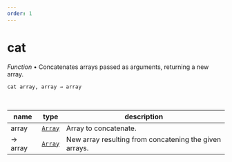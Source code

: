 ```yaml
---
order: 1
---
```

# cat

_Function_ &bull; Concatenates arrays passed as arguments, returning a new array.

<pre><code>cat array, array &rarr; array</code></pre>
<br>

| name | type | description |
|------|------|-------------|
|array|[`Array`][Array]|Array to concatenate.|
|&rarr; array|[`Array`][Array]|New array resulting from concatening the given arrays.|




[Array]: https://developer.mozilla.org/en-US/docs/Web/JavaScript/Reference/Global_Objects/Array